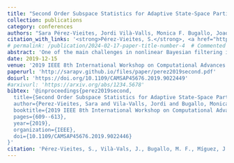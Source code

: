 ```yaml
---
title: "Second Order Subspace Statistics for Adaptive State-Space Partitioning in Multiple Particle Filtering"
collection: publications
category: conferences
authors: "Sara Pérez-Vieites, Jordi Vilà-Valls, Monica F. Bugallo, Joaquín Míguez, Pau Closas"
citation_with_links: '<strong>Pérez-Vieites, S.</strong>, <a href="https://jvv.upc.edu/">Vilà-Vals, J.</a>, <a href="https://www.ece.stonybrook.edu/~monica/">Bugallo, M. F.</a>, <a href="https://jmiguez.gsc.usc.es/">Míguez, J.</a>, & <a href="https://coe.northeastern.edu/people/closas-pau/">Closas, P.</a> (2019). &quot;Second Order Subspace Statistics for Adaptive State-Space Partitioning in Multiple Particle Filtering.&quot; In <i>CAMSAP 2019</i> (pp. 609-613). IEEE.'
# permalink: /publication/2024-02-17-paper-title-number-4  # Commented out - no individual page
abstract: 'One of the main challenges in nonlinear Bayesian filtering is the so-called curse of dimensionality, that is, the computational complexity increase and associated performance degradation in high-dimensional systems. In the context of particle filtering (PF), a possible solution to mitigate such performance loss is the multiple PF (MPF) approach, where the original state is partitioned into several lower dimensional subspaces, and a set of interconnected PFs are used to characterize the marginal subspace posteriors. Two key issues are: i) how to partition the state, which is application dependent, and ii) how to let the filters (i.e., subspaces) fuse or merge depending on the time-varying conditions of the system, in order to improve the overall estimation performance. We propose a probabilistic approach to the adaptive state-partitioning problem within the MPF, which is based on the computation of subspace second order statistics. An illustrative multiple target tracking example is considered to support the discussion.'
date: 2019-12-15
venue: '2019 IEEE 8th International Workshop on Computational Advances in Multi-Sensor Adaptive Processing (CAMSAP)'
paperurl: 'http://sarapv.github.io/files/paper/perez2019second.pdf'
doiurl: 'https://doi.org/10.1109/CAMSAP45676.2019.9022449'
#arxivurl: 'https://arxiv.org/abs/1234.5678'
bibtex: '@inproceedings{perez2019second,
  title={Second Order Subspace Statistics for Adaptive State-Space Partitioning in Multiple Particle Filtering},
  author={Perez-Vieites, Sara and Vila-Valls, Jordi and Bugallo, Monica F. and Miguez, Joaquin and Closas, Pau},
  booktitle={2019 IEEE 8th International Workshop on Computational Advances in Multi-Sensor Adaptive Processing (CAMSAP)},
  pages={609--613},
  year={2019},
  organization={IEEE},
  doi={10.1109/CAMSAP45676.2019.9022446}
}'
citation: 'Pérez-Vieites, S., Vilà-Vals, J., Bugallo, M. F., Míguez, J., & Closas, P. (2019). &quot;Second Order Subspace Statistics for Adaptive State-Space Partitioning in Multiple Particle Filtering.&quot; In <i>CAMSAP 2019</i> (pp. 609-613). IEEE.'
---
```


